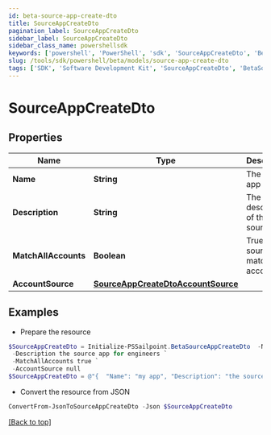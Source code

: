 ```yaml
---
id: beta-source-app-create-dto
title: SourceAppCreateDto
pagination_label: SourceAppCreateDto
sidebar_label: SourceAppCreateDto
sidebar_class_name: powershellsdk
keywords: ['powershell', 'PowerShell', 'sdk', 'SourceAppCreateDto', 'BetaSourceAppCreateDto'] 
slug: /tools/sdk/powershell/beta/models/source-app-create-dto
tags: ['SDK', 'Software Development Kit', 'SourceAppCreateDto', 'BetaSourceAppCreateDto']
---
```



# SourceAppCreateDto

## Properties

Name | Type | Description | Notes
------------ | ------------- | ------------- | -------------
**Name** | **String** | The source app name | [required]
**Description** | **String** | The description of the source app | [required]
**MatchAllAccounts** | **Boolean** | True if the source app match all accounts | [optional] [default to $false]
**AccountSource** | [**SourceAppCreateDtoAccountSource**](source-app-create-dto-account-source) |  | [required]

## Examples

- Prepare the resource
```powershell
$SourceAppCreateDto = Initialize-PSSailpoint.BetaSourceAppCreateDto  -Name my app `
 -Description the source app for engineers `
 -MatchAllAccounts true `
 -AccountSource null
$SourceAppCreateDto = @"{  "Name": "my app", "Description": "the source app for engineers", "MatchAllAccounts": true, "AccountSource": null }"@
```

- Convert the resource from JSON
```powershell
ConvertFrom-JsonToSourceAppCreateDto -Json $SourceAppCreateDto
```


[[Back to top]](#) 

